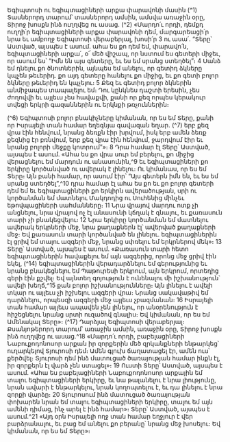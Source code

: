 
Եգիպտոսի ու եգիպտացիների արքա փարավոնի մասին
(^1) Տասներորդ տարում՝ տասներորդ ամսին, ամսվա առաջին օրը, Տիրոջ խոսքն ինձ ուղղվեց ու ասաց. (^2) «Մարդո՛ւ
որդի, դեմքդ ուղղի՛ր եգիպտացիների արքա փարավոնի դեմ, մարգարեացի՛ր նրա եւ ամբողջ Եգիպտոսի վերաբերյալ,
խոսի՛ր 3 ու ասա՛. “Տերը՝ Աստված, այսպես է ասում. ահա ես քո դեմ եմ, փարավո՛ն, եգիպտացիների արքա՛, օ՜ մեծ
վիշապ, որ նստում ես գետերի միջեւ, որ ասում ես՝ “Իմն են այս գետերը, եւ ես եմ սրանց ստեղծել”։ 4 Սանձ եմ դնելու քո
ծնոտներին, այնպես եմ անելու, որ գետիդ ձկները կպչեն թեւերիդ. քո այդ գետերը հանելու քո միջից, եւ քո գետի բոլոր
ձկները թեւերիդ են կպչելու։ 5 Քեզ եւ գետիդ բոլոր ձկներին անմիջապես տապալելու եմ։ Դու կընկնես դաշտի երեսին, չես
ժողովվի եւ այլեւս չես հավաքվի, քանի որ քեզ որպես կերակուր տվեցի երկրի գազաններին ու երկնքի թռչուններին։


(^6) Եգիպտոսի բոլոր բնակիչները կիմանան, որ ես եմ Տերը, քանի որ Իսրայելի տան համար եղեգնյա գավազան եղար.
(^7) երբ քեզ վրա էին հենվում, նրանց ձեռքն էիր խրվում, իսկ երբ ամեն ձեռք քեզնից էր բռնվում, երբ քեզ վրա էին հենվում,
ջարդվում էիր եւ նրանց բոլորի մեջքը կոտրում”»։ 8 Դրա համար էլ Տերը՝ Աստված, այսպես է ասում. «Ահա ես քո վրա
սուր եմ բերելու, քո միջից վերացնելու եմ մարդուն ու անասունին,^9 եւ եգիպտացիների քո երկիրը կործանված ու
ավերակ է լինելու։ Ու կիմանաս, որ ես եմ Տերը։ Այն բանի համար, որ ասում էիր՝ “Այս գետերն իմն են, եւ ես եմ սրանց
ստեղծել”,^10 դրա համար էլ ահա ես քո եւ քո բոլոր գետերի դեմ եմ եւ եգիպտացիների քո երկիրն ավերածության, սրի ու
կործանման եմ մատնելու Մակդոդից ու Սուհենից մինչեւ եթովպացիների սահմանները։ 11 Նրա վրայով մարդու ոտք չի
անցնելու, նրա վրայով ոչ էլ անասունի կճղակ է գնալու, եւ քառասուն տարի չի բնակեցվելու։ 12 Նրա երկիրը կործանման
եմ մատնելու ավերակ երկրների մեջ, նրա քաղաքներն էլ՝ ավերված քաղաքների մեջ։ Եվ քառասուն տարի կործանված
են լինելու. եգիպտացիներին էլ ցրիվ եմ տալու ազգերի մեջ, նրանց սփռելու եմ երկրներով մեկ»։ 13 Տերը՝ Աստված,
այսպես է ասում. «Քառասուն տարի հետո եգիպտացիներին հավաքելու եմ այն ազգերից, որոնց մեջ ցրիվ էին եկել,
(^14) եգիպտացիներին վերադարձնելու եմ գերությունից եւ նրանց բնակեցնելու եմ Պաթուրեսի երկրում, այն երկրում,
որտեղից գերի էին քշվել։ Եվ այնտեղ գոյություն է ունենալու մի իշխանություն՝ ավելի խեղճ,^15 քան բոլոր
իշխանությունները։ Այն լինելու է ավելի տկար ու այլեւս չի իշխելու ազգերի վրա։ Նրանց սակավաթիվ եմ դարձնելու,
որպեսզի ազգերի մեջ այլեւս չբազմանան։ 16 Իսրայելի տան համար այլեւս ապավեն չեն լինելու, որ անօրենություն է
հիշեցնելու նրանց սրտի ուզածով գնալիս։ Եվ կիմանան, որ ես եմ Ամենակալ Տերը»։
(^17) Դարձյալ Եգիպտոսի վերաբերյալ։ Քսանյոթերորդ տարում՝ առաջին ամսին, առաջին օրը, Տիրոջ խոսքն ինձ
ուղղվեց ու ասաց.^18 «Մարդո՛ւ որդի, բաբելացիների Նաբուքոդոնոսոր արքան իր զորքերին մեծ զրկանքների ենթարկեց՝
ուղարկելով Տյուրոսի դեմ։ Ամեն գլուխ ճաղատացել էր, ամեն ուս՝ քերծվել։ Տյուրոսի դեմ ինձ մատուցած ծառայության
համար ինքն էլ, իր զորքերն էլ վարձ չեն ստացել»։ 19 Ուստի Տերը՝ Աստված, այսպես է ասում. «Ահա ես բաբելացիների
Նաբուքոդոնոսոր արքային եմ տալու եգիպտացիների երկիրը, եւ նա թալանելու է նրա լիությունը, նրան ավարի է
ենթարկելու, նրան կողոպտելու է, եւ դա լինելու է նրա զորքի վարձը։ 20 Տյուրոսում ինձ մատուցած ծառայության
փոխարեն նրան եմ տալու եգիպտացիների երկիրը, տալու եմ այն ամենի դիմաց, ինչ արել է ինձ համար»։ Տերը՝ Աստված,
այսպես է ասում.^21 «Այդ օրն Իսրայելի ողջ տան համար եղջյուր է վեր բարձրանալու, եւ բաց եմ անելու քո բերանը՝ նրանց
մեջ խոսելու։ Եվ կիմանան, որ ես եմ Տերը»։
